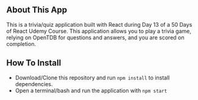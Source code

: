## About This App
This is a trivia/quiz application built with React during Day 13 of a 50 Days of React Udemy Course.
This application allows you to play a trivia game, relying on OpenTDB for questions and answers, and you are scored on completion.

## How To Install
- Download/Clone this repository and run `npm install` to install dependencies.
- Open a terminal/bash and run the application with `npm start`